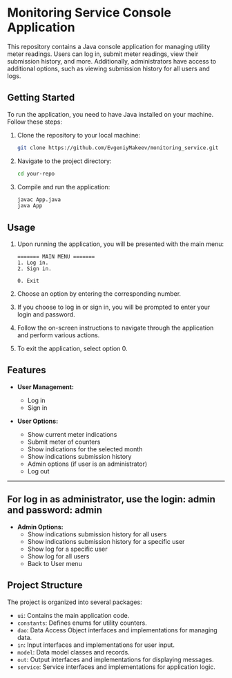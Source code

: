# Monitoring Service Console Application

This repository contains a Java console application for managing utility meter readings. Users can log in, submit meter readings, view their submission history, and more. Additionally, administrators have access to additional options, such as viewing submission history for all users and logs.

## Getting Started

To run the application, you need to have Java installed on your machine. Follow these steps:

1. Clone the repository to your local machine:

   ```bash
   git clone https://github.com/EvgeniyMakeev/monitoring_service.git
   ```

2. Navigate to the project directory:

   ```bash
   cd your-repo
   ```

3. Compile and run the application:

   ```bash
   javac App.java
   java App
   ```

## Usage

1. Upon running the application, you will be presented with the main menu:

   ```plaintext
   ======= MAIN MENU =======
   1. Log in.
   2. Sign in.

   0. Exit
   ```

2. Choose an option by entering the corresponding number.

3. If you choose to log in or sign in, you will be prompted to enter your login and password.

4. Follow the on-screen instructions to navigate through the application and perform various actions.

5. To exit the application, select option 0.

## Features

- **User Management:**
    - Log in
    - Sign in

- **User Options:**
    - Show current meter indications
    - Submit meter of counters
    - Show indications for the selected month
    - Show indications submission history
    - Admin options (if user is an administrator)
    - Log out

---
For log in as administrator,
use the login: **admin** and password: **admin**
---

- **Admin Options:**
    - Show indications submission history for all users
    - Show indications submission history for a specific user
    - Show log for a specific user
    - Show log for all users
    - Back to User menu

## Project Structure

The project is organized into several packages:

- `ui`: Contains the main application code.
- `constants`: Defines enums for utility counters.
- `dao`: Data Access Object interfaces and implementations for managing data.
- `in`: Input interfaces and implementations for user input.
- `model`: Data model classes and records.
- `out`: Output interfaces and implementations for displaying messages.
- `service`: Service interfaces and implementations for application logic.
